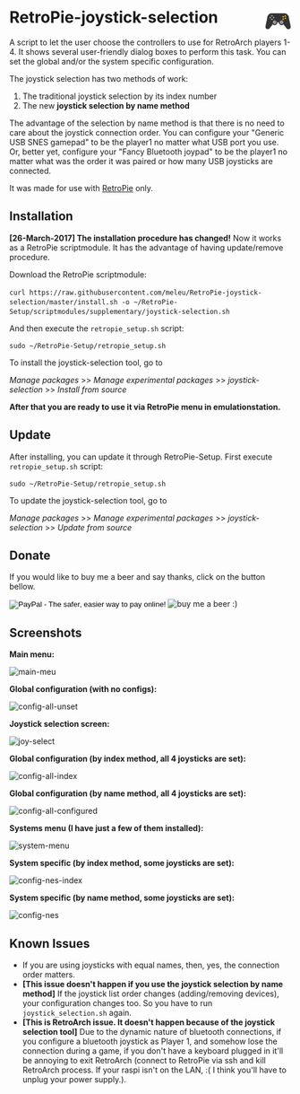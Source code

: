 # RetroPie-joystick-selection <img src="./icon.png" width="48" align="right" />

A script to let the user choose the controllers to use for RetroArch players 1-4. It shows several user-friendly dialog boxes to perform this task. You can set the global and/or the system specific configuration.

The joystick selection has two methods of work:

1. The traditional joystick selection by its index number
2. The new **joystick selection by name method**

The advantage of the selection by name method is that there is no need to care about the joystick connection order. You can configure your "Generic USB SNES gamepad" to be the player1 no matter what USB port you use. Or, better yet, configure your "Fancy Bluetooth joypad" to be the player1 no matter what was the order it was paired or how many USB joysticks are connected.

It was made for use with [RetroPie](https://retropie.org.uk/) only.

## Installation

**[26-March-2017] The installation procedure has changed!** Now it works as a RetroPie scriptmodule. It has the advantage of having update/remove procedure.

Download the RetroPie scriptmodule:

```curl https://raw.githubusercontent.com/meleu/RetroPie-joystick-selection/master/install.sh -o ~/RetroPie-Setup/scriptmodules/supplementary/joystick-selection.sh```

And then execute the `retropie_setup.sh` script:
```
sudo ~/RetroPie-Setup/retropie_setup.sh
```

To install the joystick-selection tool, go to

*Manage packages* >> *Manage experimental packages* >> *joystick-selection* >> *Install from source*


**After that you are ready to use it via RetroPie menu in emulationstation.**


## Update

After installing, you can update it through RetroPie-Setup. First execute `retropie_setup.sh` script:
```
sudo ~/RetroPie-Setup/retropie_setup.sh
```

To update the joystick-selection tool, go to

*Manage packages* >> *Manage experimental packages* >> *joystick-selection* >> *Update from source*


## Donate

If you would like to buy me a beer and say thanks, click on the button bellow.
<form action="https://www.paypal.com/cgi-bin/webscr" method="post" target="_top">
  <input type="hidden" name="cmd" value="_s-xclick">
  <input type="hidden" name="hosted_button_id" value="ZZ3ZN4T7D65EY">
  <input type="image" src="https://www.paypalobjects.com/en_US/i/btn/btn_donate_SM.gif" border="0" name="submit" alt="PayPal - The safer, easier way to pay online!">
  <img alt="buy me a beer :)" border="0" src="https://www.paypalobjects.com/en_US/i/btn/btn_donate_SM.gif" width="1" height="1">
</form>

## Screenshots

**Main menu:**

![main-meu](https://cloud.githubusercontent.com/assets/8508804/17637919/35b71b06-60bd-11e6-91ba-c598aaee806c.png)


**Global configuration (with no configs):**

![config-all-unset](https://cloud.githubusercontent.com/assets/8508804/17637916/35b1c9e4-60bd-11e6-8c58-456c59bbfed0.png)


**Joystick selection screen:**

![joy-select](https://cloud.githubusercontent.com/assets/8508804/17638622/b1f454c8-60c1-11e6-9e10-0fc9debaadcd.png)


**Global configuration (by index method, all 4 joysticks are set):**

![config-all-index](https://cloud.githubusercontent.com/assets/8508804/17637918/35b2e392-60bd-11e6-996b-2a4db69be500.png)


**Global configuration (by name method, all 4 joysticks are set):**

![config-all-configured](https://cloud.githubusercontent.com/assets/8508804/17637912/2d349e72-60bd-11e6-80e5-38460a0b2dd7.png)


**Systems menu (I have just a few of them installed):**

![system-menu](https://cloud.githubusercontent.com/assets/8508804/17637920/35bb4334-60bd-11e6-8926-669ad5b08fa8.png)


**System specific (by index method, some joysticks are set):**

![config-nes-index](https://cloud.githubusercontent.com/assets/8508804/17637921/35bbca48-60bd-11e6-849a-39e835937c24.png)


**System specific (by name method, some joysticks are set):**

![config-nes](https://cloud.githubusercontent.com/assets/8508804/17637917/35b258aa-60bd-11e6-9e01-c64876afb20d.png)



## Known Issues
- If you are using joysticks with equal names, then, yes, the connection order matters.
- **[This issue doesn't happen if you use the joystick selection by name method]** If the joystick list order changes (adding/removing devices), your configuration changes too. So you have to run `joystick_selection.sh` again.
- **[This is RetroArch issue. It doesn't happen because of the joystick selection tool]** Due to the dynamic nature of bluetooth connections, if you configure a bluetooth joystick as Player 1, and somehow lose the connection during a game, if you don't have a keyboard plugged in it'll be annoying to exit RetroArch (connect to RetroPie via ssh and kill RetroArch process. If your raspi isn't on the LAN, :( I think you'll have to unplug your power supply.).
